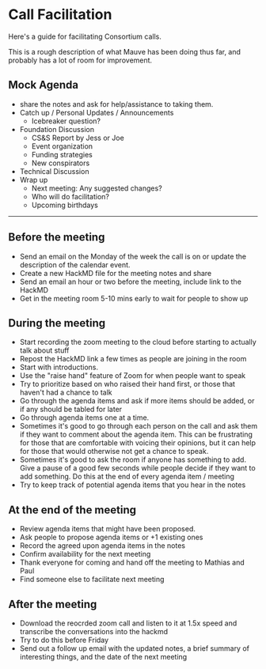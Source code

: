 # Call Facilitation

Here's a guide for facilitating Consortium calls.

This is a rough description of what Mauve has been doing thus far, and probably has a lot of room for 
improvement.

## Mock Agenda
- share the notes and ask for help/assistance to taking them.
- Catch up / Personal Updates / Announcements
  - Icebreaker question?
- Foundation Discussion
  - CS&S Report by Jess or Joe
  - Event organization
  - Funding strategies
  - New conspirators
- Technical Discussion
- Wrap up
  - Next meeting: Any suggested changes? 
  - Who will do facilitation?
  - Upcoming birthdays

---

## Before the meeting

- Send an email on the Monday of the week the call is on or update the description of the calendar event.
- Create a new HackMD file for the meeting notes and share
- Send an email an hour or two before the meeting, include link to the HackMD
- Get in the meeting room 5-10 mins early to wait for people to show up

## During the meeting

- Start recording the zoom meeting to the cloud before starting to actually talk about stuff
- Repost the HackMD link a few times as people are joining in the room
- Start with introductions.
- Use the "raise hand" feature of Zoom for when people want to speak
- Try to prioritize based on who raised their hand first, or those that haven't had a chance to talk
- Go through the agenda items and ask if more items should be added, or if any should be tabled for later
- Go through agenda items one at a time.
- Sometimes it's good to go through each person on the call and ask them if they want to comment about the 
agenda item. This can be frustrating for those that are comfortable with voicing their opinions, but it can help 
for those that would otherwise not get a chance to speak.
- Sometimes it's good to ask the room if anyone has something to add. Give a pause of a good few seconds while 
people decide if they want to add something. Do this at the end of every agenda item / meeting
- Try to keep track of potential agenda items that you hear in the notes

## At the end of the meeting

- Review agenda items that might have been proposed.
- Ask people to propose agenda items or +1 existing ones
- Record the agreed upon agenda items in the notes
- Confirm availability for the next meeting
- Thank everyone for coming and hand off the meeting to Mathias and Paul
- Find someone else to facilitate next meeting

## After the meeting

- Download the reocrded zoom call and listen to it at 1.5x speed and transcribe the conversations into the hackmd
- Try to do this before Friday
- Send out a follow up email with the updated notes, a brief summary of interesting things, and the date of the 
next meeting



